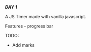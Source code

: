 ***DAY 1***

A JS Timer made with vanilla javascript.

Features
    - progress bar

TODO:
- Add marks